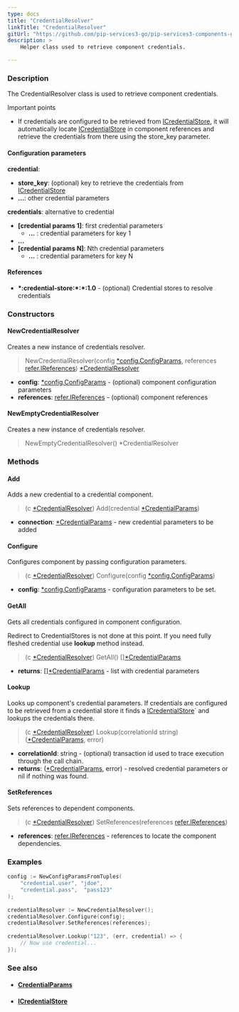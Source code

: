 ```yaml
---
type: docs
title: "CredentialResolver"
linkTitle: "CredentialResolver"
gitUrl: "https://github.com/pip-services3-go/pip-services3-components-go"
description: >
    Helper class used to retrieve component credentials.

---
```



### Description

The CredentialResolver class is used to retrieve component credentials.

Important points

- If credentials are configured to be retrieved from [ICredentialStore](../icredential_store), it will automatically locate [ICredentialStore](../icredential_store) in component references and retrieve the credentials from there using the store_key parameter.

#### Configuration parameters

**credential**: 
- **store_key**: (optional) key to retrieve the credentials from [ICredentialStore](../icredential_store)
- **...**: other credential parameters

**credentials**: alternative to credential
- **[credential params 1]**: first credential parameters
    - **...** : credential parameters for key 1
- **...**
- **[credential params N]**:       Nth credential parameters
    - **...** : credential parameters for key N

#### References
- **\*:credential-store:\*:\*:1.0** -  (optional) Credential stores to resolve credentials


### Constructors

#### NewCredentialResolver
Creates a new instance of credentials resolver.

> NewCredentialResolver(config [*config.ConfigParams](../../../commons/config/config_params), references [refer.IReferences](../../../commons/refer/ireferences)) [*CredentialResolver]()

- **config**: [*config.ConfigParams](../../../commons/config/config_params) - (optional) component configuration parameters
- **references**: [refer.IReferences](../../../commons/refer/ireferences) - (optional) component references

#### NewEmptyCredentialResolver
Creates a new instance of credentials resolver.

> NewEmptyCredentialResolver() *CredentialResolver


### Methods

#### Add
Adds a new credential to a credential component.

> (c [*CredentialResolver]()) Add(credential [*CredentialParams](../credential_params))

- **connection**: [*CredentialParams](../credential_params) - new credential parameters to be added


#### Configure
Configures component by passing configuration parameters.

> (c [*CredentialResolver]()) Configure(config [*config.ConfigParams](../../../commons/config/config_params))

- **config**: [*config.ConfigParams](../../../commons/config/config_params) - configuration parameters to be set.


#### GetAll
Gets all credentials configured in component configuration.

Redirect to CredentialStores is not done at this point.
If you need fully fleshed credential use **lookup** method instead.

> (c [*CredentialResolver]()) GetAll() [][*CredentialParams](../credential_params)

- **returns**: [][*CredentialParams](../credential_params) - list with credential parameters


#### Lookup
Looks up component's credential parameters. If credentials are configured to be retrieved
from a credential store it finds a [ICredentialStore](../icredential_store)` and lookups the credentials there.

> (c [*CredentialResolver]()) Lookup(correlationId string) ([*CredentialParams](../credential_params), error)

- **correlationId**: string - (optional) transaction id used to trace execution through the call chain.
- **returns**: ([*CredentialParams](../credential_params), error) - resolved credential parameters or nil if nothing was found.


#### SetReferences
Sets references to dependent components.

> (c [*CredentialResolver]()) SetReferences(references [refer.IReferences](../../../commons/refer/ireferences))

- **references**: [refer.IReferences](../../../commons/refer/ireferences) - references to locate the component dependencies.

### Examples
```go
config := NewConfigParamsFromTuples(
    "credential.user", "jdoe",
    "credential.pass",  "pass123"
);
  
credentialResolver := NewCredentialResolver();
credentialResolver.Configure(config);
credentialResolver.SetReferences(references);
  
credentialResolver.Lookup("123", (err, credential) => {
    // Now use credential...
});
```


### See also
- #### [CredentialParams](../credential_params)
- #### [ICredentialStore](../icredential_store)
